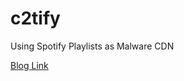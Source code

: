 # c2tify
Using Spotify Playlists as Malware CDN

[Blog Link](https://kaganisildak.com/2021/01/14/using-spotify-playlists-as-malware-cdn-c2tify/)
